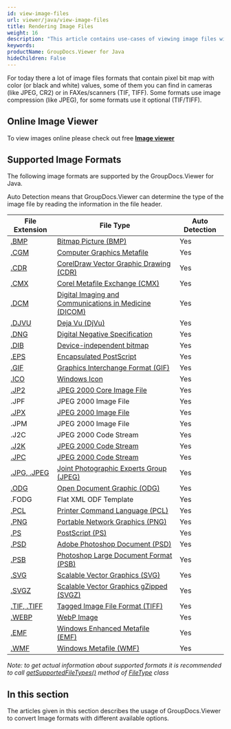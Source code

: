 ```yaml
---
id: view-image-files
url: viewer/java/view-image-files
title: Rendering Image Files
weight: 16
description: "This article contains use-cases of viewing image files with GroupDocs.Viewer within your Java applications."
keywords: 
productName: GroupDocs.Viewer for Java
hideChildren: False
---
```

For today there a lot of image files formats that contain pixel bit map with color (or black and white) values, some of them you can find in cameras (like JPEG, CR2) or in FAXes/scanners (TIF, TIFF). Some formats use image compression (like JPEG), for some formats use it optional (TIF/TIFF).

## Online Image Viewer

To view images online please check out free **[Image viewer](https://products.groupdocs.app/viewer/image)**

## Supported Image Formats

The following image formats are supported by the GroupDocs.Viewer for Java. 

Auto Detection means that GroupDocs.Viewer can determine the type of the image file by reading the information in the file header.

| File Extension | File Type | Auto Detection |
| --- | --- | --- |
| [.BMP](https://docs.fileformat.com/image/bmp) | [Bitmap Picture (BMP)](https://docs.fileformat.com/image/bmp) | Yes |
| [.CGM](https://docs.fileformat.com/page-description-language/cgm) | [Computer Graphics Metafile](https://docs.fileformat.com/page-description-language/cgm) | Yes |
| [.CDR](https://docs.fileformat.com/image/cdr) | [CorelDraw Vector Graphic Drawing (CDR)](https://docs.fileformat.com/image/cdr)[](https://docs.fileformat.com/image/cdr/) | Yes |
| [.CMX](https://docs.fileformat.com/image/cmx) | [Corel Metafile Exchange (CMX)](https://docs.fileformat.com/image/cmx)[](https://docs.fileformat.com/image/cmx/) | Yes |
| [.DCM](https://docs.fileformat.com/image/dcm) | [Digital Imaging and Communications in Medicine (DICOM)](https://docs.fileformat.com/image/dicom) | Yes |
| [.DJVU](https://docs.fileformat.com/image/djvu) | [Deja Vu (DjVu)](https://docs.fileformat.com/image/djvu) | Yes |
| [.DNG](https://docs.fileformat.com/image/dng) | [Digital Negative Specification](https://docs.fileformat.com/image/dng) | Yes |
| [.DIB](https://docs.fileformat.com/image/dib) | [Device-independent bitmap](https://docs.fileformat.com/image/dib) | Yes |
| [.EPS](https://docs.fileformat.com/page-description-language/eps) | [Encapsulated PostScript](https://docs.fileformat.com/page-description-language/eps) | Yes |
| [.GIF](https://docs.fileformat.com/image/gif) | [Graphics Interchange Format (GIF)](https://docs.fileformat.com/image/gif) | Yes |
| [.ICO](https://docs.fileformat.com/image/ico) | [Windows Icon](https://docs.fileformat.com/image/ico) | Yes |
| [.JP2](https://docs.fileformat.com/image/jp2) | [JPEG 2000 Core Image File](https://docs.fileformat.com/image/jp2) | Yes |
| .JPF | JPEG 2000 Image File | Yes |
| [.JPX](https://docs.fileformat.com/image/jp2) | [JPEG 2000 Image File](https://docs.fileformat.com/image/jp2) | Yes |
| .JPM | JPEG 2000 Image File | Yes |
| .J2C | JPEG 2000 Code Stream | Yes |
| [.J2K](https://docs.fileformat.com/image/jp2) | [JPEG 2000 Code Stream](https://docs.fileformat.com/image/jp2) | Yes |
| [.JPC](https://docs.fileformat.com/image/jp2) | [JPEG 2000 Code Stream](https://docs.fileformat.com/image/jp2) | Yes |
| [.JPG, .JPEG](https://docs.fileformat.com/image/jpeg) | [Joint Photographic Experts Group (JPEG)](https://docs.fileformat.com/image/jpeg) | Yes |
| [.ODG](https://docs.fileformat.com/image/odg) | [Open Document Graphic (ODG)](https://docs.fileformat.com/image/odg) | Yes |
| .FODG | Flat XML ODF Template | Yes |
| [.PCL](https://docs.fileformat.com/page-description-language/pcl) | [Printer Command Language (PCL)](https://docs.fileformat.com/page-description-language/pcl) | Yes |
| [.PNG](https://docs.fileformat.com/image/png) | [Portable Network Graphics (PNG)](https://docs.fileformat.com/image/png) | Yes |
| [.PS](https://docs.fileformat.com/page-description-language/ps) | [PostScript (PS)](https://docs.fileformat.com/page-description-language/ps) | Yes |
| [.PSD](https://docs.fileformat.com/image/psd) | [Adobe Photoshop Document (PSD)](https://docs.fileformat.com/image/psd) | Yes |
| [.PSB](https://docs.fileformat.com/image/psb) | [Photoshop Large Document Format (PSB)](https://docs.fileformat.com/image/psb) | Yes |
| [.SVG](https://docs.fileformat.com/page-description-language/svg) | [Scalable Vector Graphics (SVG)](https://docs.fileformat.com/page-description-language/svg) | Yes |
| [.SVGZ](https://fileinfo.com/extension/svgz) | [Scalable Vector Graphics gZipped (SVGZ)](https://fileinfo.com/extension/svgz) | Yes |
| [.TIF, .TIFF](https://docs.fileformat.com/image/tiff) | [Tagged Image File Format (TIFF)](https://docs.fileformat.com/image/tiff) | Yes |
| [.WEBP](https://docs.fileformat.com/image/webp) | [WebP Image](https://docs.fileformat.com/image/webp) | Yes |
| [.EMF](https://docs.fileformat.com/image/emf) | [Windows Enhanced Metafile (EMF)](https://docs.fileformat.com/image/emf)  | Yes |
| [.WMF](https://docs.fileformat.com/image/wmf) | [Windows Metafile (WMF)](https://docs.fileformat.com/image/wmf) | Yes |

*Note:* _to get actual information about supported formats it is recommended to call [getSupportedFileTypes()](https://reference.groupdocs.com/viewer/java/com.groupdocs.viewer/FileType#getSupportedFileTypes()) method of [FileType](https://reference.groupdocs.com/viewer/java/com.groupdocs.viewer/FileType) class_

## In this section

The articles given in this section describes the usage of GroupDocs.Viewer to convert Image formats with different available options.
